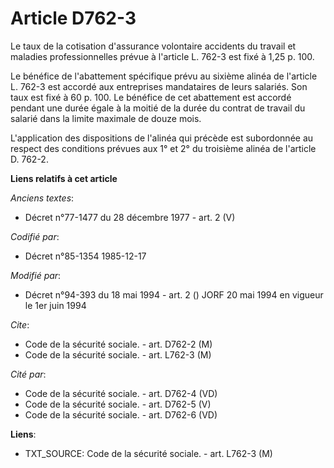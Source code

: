 # Article D762-3

Le taux de la cotisation d'assurance volontaire accidents du travail et maladies professionnelles prévue à l'article L. 762-3
est fixé à 1,25 p. 100. 

Le bénéfice de l'abattement spécifique prévu au sixième alinéa de l'article L. 762-3 est accordé aux entreprises mandataires
de leurs salariés. Son taux est fixé à 60 p. 100. Le bénéfice de cet abattement est accordé pendant une durée égale à la
moitié de la durée du contrat de travail du salarié dans la limite maximale de douze mois.

L'application des dispositions de l'alinéa qui précède est subordonnée au respect des conditions prévues aux 1° et 2° du
troisième alinéa de l'article D. 762-2.

**Liens relatifs à cet article**

_Anciens textes_:

  - Décret n°77-1477 du 28 décembre 1977 - art. 2 (V)

_Codifié par_:

  - Décret n°85-1354 1985-12-17

_Modifié par_:

  - Décret n°94-393 du 18 mai 1994 - art. 2 () JORF 20 mai 1994 en vigueur le 1er juin 1994

_Cite_:

  - Code de la sécurité sociale. - art. D762-2 (M)
  - Code de la sécurité sociale. - art. L762-3 (M)

_Cité par_:

  - Code de la sécurité sociale. - art. D762-4 (VD)
  - Code de la sécurité sociale. - art. D762-5 (V)
  - Code de la sécurité sociale. - art. D762-6 (VD)

**Liens**:

  - TXT_SOURCE: Code de la sécurité sociale. - art. L762-3 (M)
